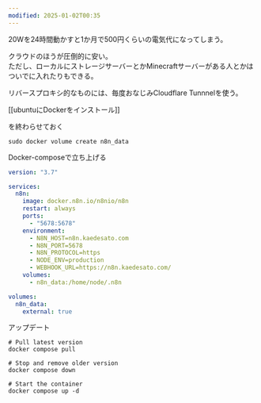 ```yaml
---
modified: 2025-01-02T00:35
---
```

  

20Wを24時間動かすと1か月で500円くらいの電気代になってしまう。

クラウドのほうが圧倒的に安い。  
ただし、ローカルにストレージサーバーとかMinecraftサーバーがある人とかはついでに入れたりもできる。  

  

  

リバースプロキシ的なものには、毎度おなじみCloudflare Tunnnelを使う。

  

  

[[ubuntuにDockerをインストール]]

を終わらせておく

  

```Shell
sudo docker volume create n8n_data
```

  

  

Docker-composeで立ち上げる

```YAML
version: "3.7"

services:
  n8n:
    image: docker.n8n.io/n8nio/n8n
    restart: always
    ports:
      - "5678:5678"
    environment:
      - N8N_HOST=n8n.kaedesato.com
      - N8N_PORT=5678
      - N8N_PROTOCOL=https
      - NODE_ENV=production
      - WEBHOOK_URL=https://n8n.kaedesato.com/
    volumes:
      - n8n_data:/home/node/.n8n

volumes:
  n8n_data:
    external: true
```

  

  

アップデート

```Shell
# Pull latest version
docker compose pull

# Stop and remove older version
docker compose down

# Start the container
docker compose up -d
```